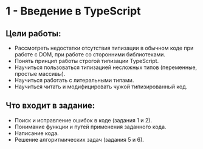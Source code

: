 # 1 - Введение в TypeScript

## Цели работы:

- Рассмотреть недостатки отсутствия типизации в обычном коде при работе с DOM, при работе со сторонними библиотеками.
- Понять принцип работы строгой типизации TypeScript.
- Научиться пользоваться типизацией несложных типов (переменные, простые массивы).
- Научиться работать с литеральными типами.
- Научиться читать и модифицировать чужой типизированный код.

## Что входит в задание:

- Поиск и исправление ошибок в коде (задания 1 и 2).
- Понимание функции и путей применения заданного кода.
- Написание кода.
- Решение алгоритмических задач (задания 5 и 6).
